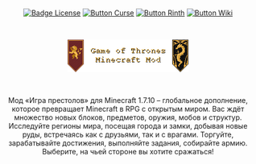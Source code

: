 <div align = "center">

<br>

[![Badge License]][License]
[![Button Curse]][Curse]
[![Button Rinth]][Rinth]
[![Button Wiki]][Wiki]

<br>

![Logo]

<br>

</div>

<div align = "center">

Мод «Игра престолов» для Minecraft 1.7.10 – глобальное дополнение, которое превращает Minecraft в RPG c открытым миром. Вас
ждёт множество новых блоков, предметов, оружия, мобов и структур. Исследуйте регионы мира, посещая города и замки,
добывая новые руды, встречаясь как с друзьями, так и с врагами. Торгуйте, зарабатывайте достижения, выполняйте задания,
собирайте армию. Выберите, на чьей стороне вы хотите сражаться!

</div>

<!----------------------------------------------------------------------------->

[License]: LICENSE

[Curse]: https://www.curseforge.com/minecraft/mc-mods/gotminecraftmod

[Rinth]: https://modrinth.com/mod/gotminecraftmod

[Logo]: src/main/resources/assets/got/textures/logo.png

[Wiki]: https://gotminecraftmod.fandom.com/ru

[Badge License]: https://img.shields.io/badge/License-GPL_3-0167a0.svg?style=for-the-badge&labelColor=blue

[Button Curse]: https://img.shields.io/badge/Download-f16436.svg?style=for-the-badge&logoColor=white&logo=CurseForge

[Button Rinth]: https://img.shields.io/badge/Download-f16436.svg?style=for-the-badge&logoColor=white&logo=Modrinth

[Button Wiki]: https://img.shields.io/badge/Wiki-FA005A.svg?style=for-the-badge&logoColor=white&logo=Fandom
